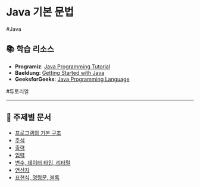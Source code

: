 # Java 기본 문법

#Java

## 📚 학습 리소스

- **Programiz**: [Java Programming Tutorial](https://www.programiz.com/java-programming)
- **Baeldung**: [Getting Started with Java](https://www.baeldung.com/get-started-with-java-series)
- **GeeksforGeeks**: [Java Programming Language](https://www.geeksforgeeks.org/java/)

#튜토리얼

---

## 📑 주제별 문서

- [프로그램의 기본 구조](00_프로그램_기본_구조.md)
- [주석](01_주석.md)
- [출력](02_출력.md)
- [입력](03_입력.md)
- [변수, 데이터 타입, 리터럴](04_변수_데이터타입_리터럴.md)
- [연산자](05_연산자.md)
- [표현식, 명령문, 블록](06_표현식_명령문_블록.md)
